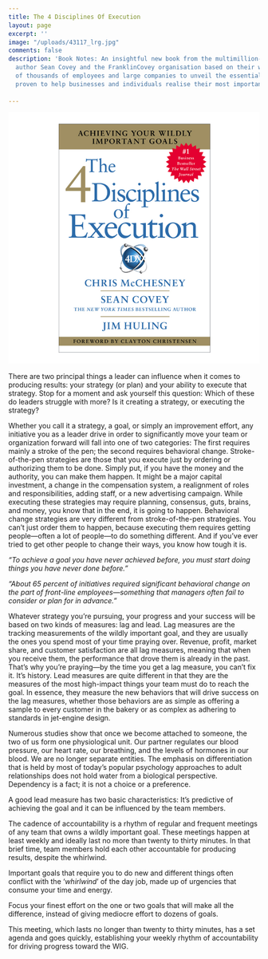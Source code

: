 ```yaml
---
title: The 4 Disciplines Of Execution
layout: page
excerpt: ''
image: "/uploads/43117_lrg.jpg"
comments: false
description: 'Book Notes: An insightful new book from the multimillion-copy bestselling
  author Sean Covey and the FranklinCovey organisation based on their work with hundreds
  of thousands of employees and large companies to unveil the essential disciplines
  proven to help businesses and individuals realise their most important goals.'

---
```

![](/uploads/43117_lrg.jpg)

There are two principal things a leader can influence when it comes to producing results: your strategy (or plan) and your ability to execute that strategy. Stop for a moment and ask yourself this question: Which of these do leaders struggle with more? Is it creating a strategy, or executing the strategy?

Whether you call it a strategy, a goal, or simply an improvement effort, any initiative you as a leader drive in order to significantly move your team or organization forward will fall into one of two categories: The first requires mainly a stroke of the pen; the second requires behavioral change. Stroke-of-the-pen strategies are those that you execute just by ordering or authorizing them to be done. Simply put, if you have the money and the authority, you can make them happen. It might be a major capital investment, a change in the compensation system, a realignment of roles and responsibilities, adding staff, or a new advertising campaign. While executing these strategies may require planning, consensus, guts, brains, and money, you know that in the end, it is going to happen. Behavioral change strategies are very different from stroke-of-the-pen strategies. You can’t just order them to happen, because executing them requires getting people—often a lot of people—to do something different. And if you’ve ever tried to get other people to change their ways, you know how tough it is.

_“To achieve a goal you have never achieved before, you must start doing things you have never done before.”_

_“About 65 percent of initiatives required significant behavioral change on the part of front-line employees—something that managers often fail to consider or plan for in advance.”_

Whatever strategy you’re pursuing, your progress and your success will be based on two kinds of measures: lag and lead. Lag measures are the tracking measurements of the wildly important goal, and they are usually the ones you spend most of your time praying over. Revenue, profit, market share, and customer satisfaction are all lag measures, meaning that when you receive them, the performance that drove them is already in the past. That’s why you’re praying—by the time you get a lag measure, you can’t fix it. It’s history. Lead measures are quite different in that they are the measures of the most high-impact things your team must do to reach the goal. In essence, they measure the new behaviors that will drive success on the lag measures, whether those behaviors are as simple as offering a sample to every customer in the bakery or as complex as adhering to standards in jet-engine design.

Numerous studies show that once we become attached to someone, the two of us form one physiological unit. Our partner regulates our blood pressure, our heart rate, our breathing, and the levels of hormones in our blood. We are no longer separate entities. The emphasis on differentiation that is held by most of today’s popular psychology approaches to adult relationships does not hold water from a biological perspective. Dependency is a fact; it is not a choice or a preference.

A good lead measure has two basic characteristics: It’s predictive of achieving the goal and it can be influenced by the team members.

The cadence of accountability is a rhythm of regular and frequent meetings of any team that owns a wildly important goal. These meetings happen at least weekly and ideally last no more than twenty to thirty minutes. In that brief time, team members hold each other accountable for producing results, despite the whirlwind.

Important goals that require you to do new and different things often conflict with the ‘_whirlwind_’ of the day job, made up of urgencies that consume your time and energy.

Focus your finest effort on the one or two goals that will make all the difference, instead of giving mediocre effort to dozens of goals.

This meeting, which lasts no longer than twenty to thirty minutes, has a set agenda and goes quickly, establishing your weekly rhythm of accountability for driving progress toward the WIG.